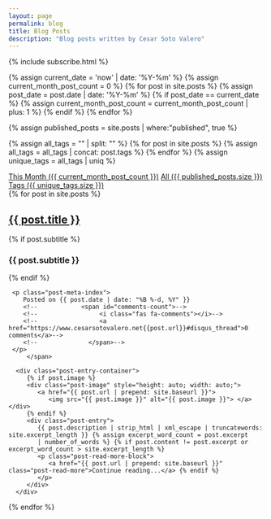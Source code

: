 ```yaml
---
layout: page
permalink: blog
title: Blog Posts
description: "Blog posts written by Cesar Soto Valero"
---
```


{% include subscribe.html %}

<!-- count all post published this month -->
{% assign current_date = 'now' | date: '%Y-%m' %}
{% assign current_month_post_count = 0 %}
{% for post in site.posts %}
{% assign post_date = post.date | date: '%Y-%m' %}
{% if post_date == current_date %}
{% assign current_month_post_count = current_month_post_count | plus: 1 %}
{% endif %}
{% endfor %}

<!-- count all the blog posts -->
{% assign published_posts = site.posts | where:"published", true %}

<!-- count the number of tags -->
{% assign all_tags = "" | split: "" %}
{% for post in site.posts %}
{% assign all_tags = all_tags | concat: post.tags %}
{% endfor %}
{% assign unique_tags = all_tags | uniq %}

<div class="list-filters">
   <a href="/blog/this-month" class="list-filter"> This Month ({{ current_month_post_count }})</a>
   <a href="/blog/all" class="list-filter">All ({{ published_posts.size }})</a>
   <a href="/blog/tags" class="list-filter">Tags ({{ unique_tags.size }})</a>
</div>

<div class="posts-list">
   {% for post in site.posts %}
   <article class="post-preview">
      <span class="text-left">
     <a href="{{ post.url | prepend: site.baseurl }}">
       <h2 class="post-title">{{ post.title }}</h2>
     </a>
       {% if post.subtitle %}
          <h3 class="post-subtitle">
            {{ post.subtitle }}
          </h3>
       {% endif %}

     <p class="post-meta-index">
        Posted on {{ post.date | date: "%B %-d, %Y" }}
        <!--            <span id="comments-count">-->
        <!--                 <i class="fas fa-comments"></i>-->
        <!--                 <a href="https://www.cesarsotovalero.net{{post.url}}#disqus_thread">0 comments</a>-->
        <!--              </span>-->
     </p>
         </span>

      <div class="post-entry-container">
         {% if post.image %}
         <div class="post-image" style="height: auto; width: auto;">
            <a href="{{ post.url | prepend: site.baseurl }}">
               <img src="{{ post.image }}" alt="{{ post.image }}"> </a></div>
         {% endif %}
         <div class="post-entry">
            {{ post.description | strip_html | xml_escape | truncatewords: site.excerpt_length }} {% assign excerpt_word_count = post.excerpt
            | number_of_words %} {% if post.content != post.excerpt or excerpt_word_count > site.excerpt_length %}
            <p class="post-read-more-block">
               <a href="{{ post.url | prepend: site.baseurl }}" class="post-read-more">Continue reading...</a> {% endif %}
            </p>
         </div>
      </div>
   </article>
   {% endfor %}

</div>

<!--{% if paginator.total_pages > 10 %}-->
<!--<ul class="pager main-pager">-->
<!--   {% if paginator.previous_page %}-->
<!--   <li class="previous">-->
<!--      <a href="{{ paginator.previous_page_path | prepend: site.baseurl | replace: '//', '/' }}">&larr; Newer posts</a>-->
<!--   </li>-->
<!--   {% endif %} {% if paginator.next_page %}-->
<!--   <li class="next">-->
<!--      <a href="{{ paginator.next_page_path | prepend: site.baseurl | replace: '//', '/' }}">Older posts &rarr;</a>-->
<!--   </li>-->
<!--   {% endif %}-->
<!--</ul>-->
<!--{% endif %}-->
